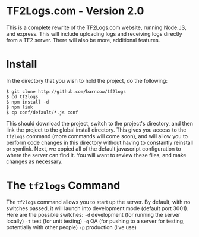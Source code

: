 # TF2Logs.com - Version 2.0

This is a complete rewrite of the TF2Logs.com website, running Node.JS, and express. This will include uploading logs and receiving logs directly from a TF2 server. There will also be more, additional features.

# Install

In the directory that you wish to hold the project, do the following:

```
$ git clone http://github.com/barncow/tf2logs
$ cd tf2logs
$ npm install -d
$ npm link
$ cp conf/default/*.js conf
```

This should download the project, switch to the project's directory, and then link the project to the global install directory. This gives you access to the `tf2logs` command (more commands will come soon), and will allow you to perform code changes in this directory without having to constantly reinstall or symlink. Next, we copied all of the default javascript configuration to where the server can find it. You will want to review these files, and make changes as necessary.

# The `tf2logs` Command

The `tf2logs` command allows you to start up the server. By default, with no switches passed, it will launch into development mode (default port 3001). Here are the possible switches:
`-d` development (for running the server locally)
`-t` test (for unit testing)
`-q` QA (for pushing to a server for testing, potentially with other people)
`-p` production (live use)
